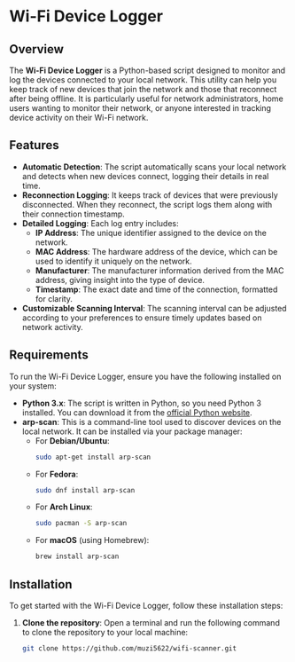 # Wi-Fi Device Logger

## Overview
The **Wi-Fi Device Logger** is a Python-based script designed to monitor and log the devices connected to your local network. This utility can help you keep track of new devices that join the network and those that reconnect after being offline. It is particularly useful for network administrators, home users wanting to monitor their network, or anyone interested in tracking device activity on their Wi-Fi network.

## Features
- **Automatic Detection**: The script automatically scans your local network and detects when new devices connect, logging their details in real time.
- **Reconnection Logging**: It keeps track of devices that were previously disconnected. When they reconnect, the script logs them along with their connection timestamp.
- **Detailed Logging**: Each log entry includes:
  - **IP Address**: The unique identifier assigned to the device on the network.
  - **MAC Address**: The hardware address of the device, which can be used to identify it uniquely on the network.
  - **Manufacturer**: The manufacturer information derived from the MAC address, giving insight into the type of device.
  - **Timestamp**: The exact date and time of the connection, formatted for clarity.
- **Customizable Scanning Interval**: The scanning interval can be adjusted according to your preferences to ensure timely updates based on network activity.

## Requirements
To run the Wi-Fi Device Logger, ensure you have the following installed on your system:

- **Python 3.x**: The script is written in Python, so you need Python 3 installed. You can download it from the [official Python website](https://www.python.org/downloads/).
- **arp-scan**: This is a command-line tool used to discover devices on the local network. It can be installed via your package manager:
  - For **Debian/Ubuntu**:
    ```bash
    sudo apt-get install arp-scan
    ```
  - For **Fedora**:
    ```bash
    sudo dnf install arp-scan
    ```
  - For **Arch Linux**:
    ```bash
    sudo pacman -S arp-scan
    ```
  - For **macOS** (using Homebrew):
    ```bash
    brew install arp-scan
    ```

## Installation

To get started with the Wi-Fi Device Logger, follow these installation steps:

1. **Clone the repository**:
   Open a terminal and run the following command to clone the repository to your local machine:
   ```bash
   git clone https://github.com/muzi5622/wifi-scanner.git
